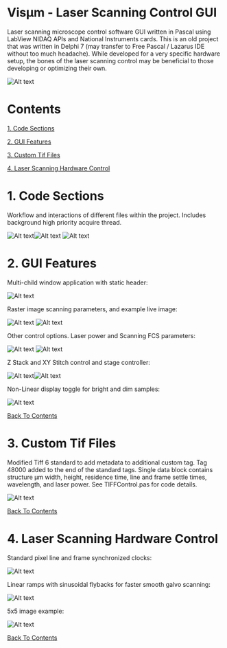 # Visµm - Laser Scanning Control GUI

Laser scanning microscope control software GUI written in Pascal using LabView NIDAQ APIs and National Instruments cards.  This is an old project that was written in Delphi 7 (may transfer to Free Pascal / Lazarus IDE without too much headache).  While developed for a very specific hardware setup, the bones of the laser scanning control may be beneficial to those developing or optimizing their own.

![Alt text](Code/VisumSplash.jpg?raw=true "Visum Splash")

# Contents

[1. Code Sections](1.-Code-Sections)

[2. GUI Features](2.-GUI-Features)

[3. Custom Tif Files](3.-Custom-Tif-Files)

[4. Laser Scanning Hardware Control](4.-Laser-Scanning-Hardware-Control)

# 1. Code Sections
Workflow and interactions of different files within the project.  Includes background high priority acquire thread.

![Alt text](Images/code_sections_key.png)![Alt text](Images/code_sections_all.png)
![Alt text](Images/code_sections.png)


# 2. GUI Features

Multi-child window application with static header:

![Alt text](Images/gui_header.png)

Raster image scanning parameters, and example live image:

![Alt text](Images/raster.png) ![Alt text](Images/pollen.png)

Other control options.  Laser power and Scanning FCS parameters:

![Alt text](Images/power_ctrl.png)   ![Alt text](Images/sfcs.png)

Z Stack and XY Stitch control and stage controller:

![Alt text](Images/stack_stitch.png)![Alt text](Images/stage_ctrl.png)

Non-Linear display toggle for bright and dim samples:

![Alt text](Images/non-linear_display.png)

[Back To Contents](Contents)

# 3. Custom Tif Files

Modified Tiff 6 standard to add metadata to additional custom tag.  Tag 48000 added to the end of the standard tags.  Single data block contains structure µm width, height, residence time, line and frame settle times, wavelength, and laser power.  See TIFFControl.pas for code details.

![Alt text](CustomTif/TIFFFiles.png)

[Back To Contents](Contents)

# 4. Laser Scanning Hardware Control

Standard pixel line and frame synchronized clocks:

![Alt text](ScanControl/CounterPulseGeneration2.png)

Linear ramps with sinusoidal flybacks for faster smooth galvo scanning:

![Alt text](ScanControl/OverclockedCounters3.png)

5x5 image example:

![Alt text](ScanControl/Visio-OverclockedCounters3-5x5Example.png)

[Back To Contents](Contents)

